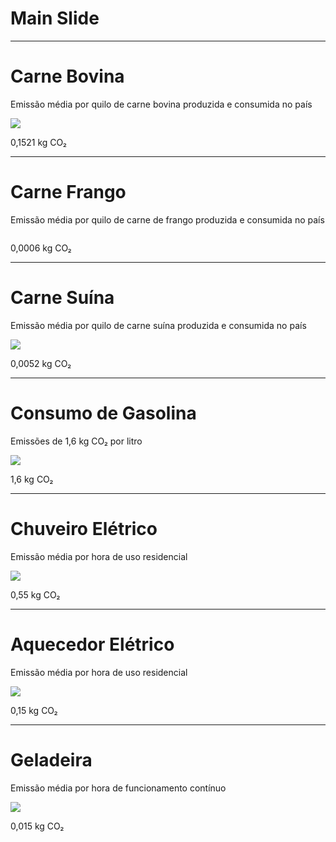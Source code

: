 # Main Slide

---

# Carne Bovina

Emissão média por quilo de carne bovina produzida e consumida no país

![](/images/alimento-carne-boi.png)

<div class="co2">0,1521 kg CO₂</div>

---

# Carne Frango

<div class="desc">
Emissão média por quilo de carne de frango produzida e consumida no país
</div>

![]()

<div class="co2">0,0006 kg CO₂</div>

---

# Carne Suína

Emissão média por quilo de carne suína produzida e consumida no país

![](/images/alimento-carne-porco.png)

<div class="co2">0,0052 kg CO₂</div>

---

# Consumo de Gasolina

Emissões de 1,6 kg CO₂ por litro

![](/images/transporte-onibus.png)

<div class="co2">1,6 kg CO₂</div>

---

# Chuveiro Elétrico

Emissão média por hora de uso residencial

![](/images/eletro-chuveiro.png)

<div class="co2">0,55 kg CO₂</div>

---

# Aquecedor Elétrico

Emissão média por hora de uso residencial

![](/images/eletro-chuveiro.png)

<div class="co2">0,15 kg CO₂</div>

---

# Geladeira

Emissão média por hora de funcionamento contínuo

![](/images/eletro-geladeira.png)

<div class="co2">0,015 kg CO₂</div>
